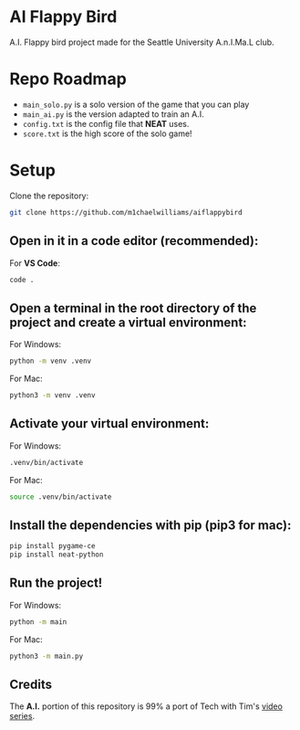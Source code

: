 # AI Flappy Bird
A.I. Flappy bird project made for the Seattle University A.n.I.Ma.L club.

# Repo Roadmap
- `main_solo.py` is a solo version of the game that you can play
- `main_ai.py` is the version adapted to train an A.I.
- `config.txt` is the config file that __NEAT__ uses.
- `score.txt` is the high score of the solo game!

# Setup

Clone the repository:
```bash
git clone https://github.com/m1chaelwilliams/aiflappybird
```

## Open in it in a code editor (recommended):

For __VS Code__:
```bash
code .
```

## Open a terminal in the root directory of the project and create a virtual environment:

For Windows:
```bash
python -m venv .venv
```

For Mac:
```bash
python3 -m venv .venv
```

## Activate your virtual environment:

For Windows:
```bash
.venv/bin/activate
```

For Mac:
```bash
source .venv/bin/activate
```

## Install the dependencies with pip (pip3 for mac):

```bash
pip install pygame-ce
pip install neat-python
```

## Run the project!

For Windows:
```bash
python -m main
```

For Mac:
```bash
python3 -m main.py
```

## Credits

The __A.I.__ portion of this repository is 99% a port of Tech with Tim's [video series](https://youtube.com/playlist?list=PLzMcBGfZo4-lwGZWXz5Qgta_YNX3_vLS2&si=2zazEkI7Tu0zfd8K).	